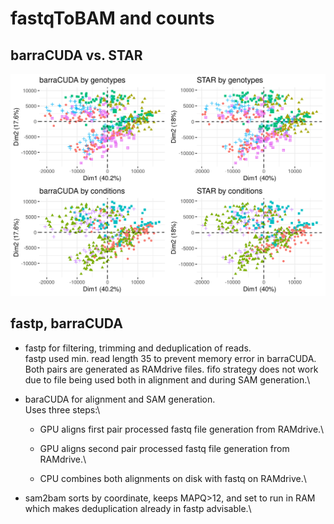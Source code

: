 # fastqToBAM and counts

## barraCUDA vs. STAR

![480 samples. PCA on cpm counts](PCAcomparison.png)

## fastp, barraCUDA

-   fastp for filtering, trimming and deduplication of reads.\
    fastp used min. read length 35 to prevent memory error in barraCUDA.\
    Both pairs are generated as RAMdrive files. fifo strategy does not work due to file being used both in alignment and during SAM generation.\

-   baraCUDA for alignment and SAM generation.\
    Uses three steps:\

    -   GPU aligns first pair processed fastq file generation from RAMdrive.\

    -   GPU aligns second pair processed fastq file generation from RAMdrive.\

    -   CPU combines both alignments on disk with fastq on RAMdrive.\

-   sam2bam sorts by coordinate, keeps MAPQ\>12, and set to run in RAM which makes deduplication already in fastp advisable.\
